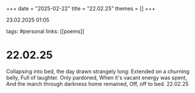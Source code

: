 +++
date = "2025-02-22"
title = "22.02.25"
themes = []
+++

23.02.2025 01:05

tags: #personal
links: [[poems]]

# 22.02.25

Collapsing into bed, the day drawn strangely long:
Extended on a churning belly,
Full of laughter. Only pardoned,
When it's vacant energy was spent,
And the march through darkness home remained,
Off, off to bed.
22.02.25

